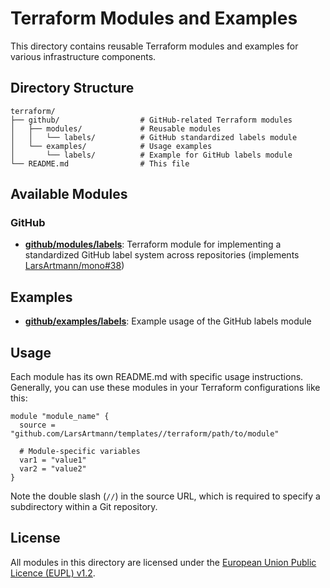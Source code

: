 # Terraform Modules and Examples

This directory contains reusable Terraform modules and examples for various infrastructure components.

## Directory Structure

```
terraform/
├── github/                  # GitHub-related Terraform modules
│   ├── modules/             # Reusable modules
│   │   └── labels/          # GitHub standardized labels module
│   └── examples/            # Usage examples
│       └── labels/          # Example for GitHub labels module
└── README.md                # This file
```

## Available Modules

### GitHub

- **[github/modules/labels](github/modules/labels)**: Terraform module for implementing a standardized GitHub label system across repositories (implements [LarsArtmann/mono#38](https://github.com/LarsArtmann/mono/issues/38))

## Examples

- **[github/examples/labels](github/examples/labels)**: Example usage of the GitHub labels module

## Usage

Each module has its own README.md with specific usage instructions. Generally, you can use these modules in your Terraform configurations like this:

```hcl
module "module_name" {
  source = "github.com/LarsArtmann/templates//terraform/path/to/module"
  
  # Module-specific variables
  var1 = "value1"
  var2 = "value2"
}
```

Note the double slash (`//`) in the source URL, which is required to specify a subdirectory within a Git repository.

## License

All modules in this directory are licensed under the [European Union Public Licence (EUPL) v1.2](https://joinup.ec.europa.eu/software/page/eupl).
